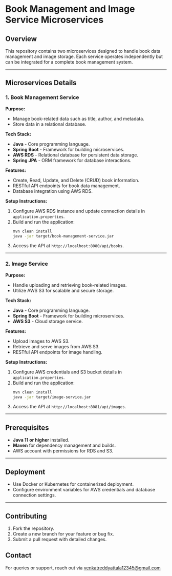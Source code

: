 # Book Management and Image Service Microservices

## Overview
This repository contains two microservices designed to handle book data management and image storage. Each service operates independently but can be integrated for a complete book management system.

---

## Microservices Details

### 1. Book Management Service
**Purpose:**
- Manage book-related data such as title, author, and metadata.
- Store data in a relational database.

**Tech Stack:**
- **Java** - Core programming language.
- **Spring Boot** - Framework for building microservices.
- **AWS RDS** - Relational database for persistent data storage.
- **Spring JPA** - ORM framework for database interactions.

**Features:**
- Create, Read, Update, and Delete (CRUD) book information.
- RESTful API endpoints for book data management.
- Database integration using AWS RDS.

**Setup Instructions:**
1. Configure AWS RDS instance and update connection details in `application.properties`.
2. Build and run the application:
   ```bash
   mvn clean install
   java -jar target/book-management-service.jar
   ```
3. Access the API at `http://localhost:8080/api/books`.

---

### 2. Image Service
**Purpose:**
- Handle uploading and retrieving book-related images.
- Utilize AWS S3 for scalable and secure storage.

**Tech Stack:**
- **Java** - Core programming language.
- **Spring Boot** - Framework for building microservices.
- **AWS S3** - Cloud storage service.

**Features:**
- Upload images to AWS S3.
- Retrieve and serve images from AWS S3.
- RESTful API endpoints for image handling.

**Setup Instructions:**
1. Configure AWS credentials and S3 bucket details in `application.properties`.
2. Build and run the application:
   ```bash
   mvn clean install
   java -jar target/image-service.jar
   ```
3. Access the API at `http://localhost:8081/api/images`.

---

## Prerequisites
- **Java 11 or higher** installed.
- **Maven** for dependency management and builds.
- AWS account with permissions for RDS and S3.

---

## Deployment
- Use Docker or Kubernetes for containerized deployment.
- Configure environment variables for AWS credentials and database connection settings.

---

## Contributing
1. Fork the repository.
2. Create a new branch for your feature or bug fix.
3. Submit a pull request with detailed changes.



## Contact
For queries or support, reach out via venkatreddyattala12345@gmail.com

